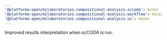 ```yaml
---
'@platforma-open/milaboratories.compositional-analysis.sccoda': minor
'@platforma-open/milaboratories.compositional-analysis.workflow': minor
'@platforma-open/milaboratories.compositional-analysis.ui': minor
---
```


Improved results interpretation when scCODA is run.
